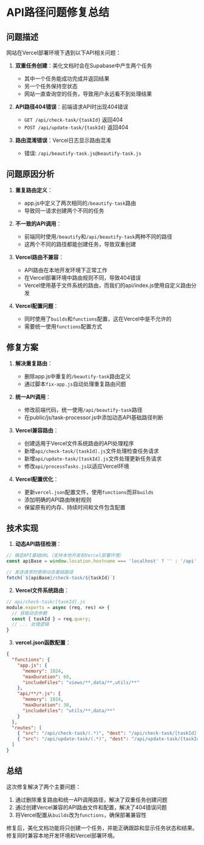 # API路径问题修复总结

## 问题描述

网站在Vercel部署环境下遇到以下API相关问题：

1. **双重任务创建**：美化文档时会在Supabase中产生两个任务
   - 其中一个任务能成功完成并返回结果
   - 另一个任务保持空状态
   - 网站一直查询空的任务，导致用户永远看不到处理结果

2. **API路径404错误**：前端请求API时出现404错误
   - `GET /api/check-task/{taskId}` 返回404
   - `POST /api/update-task/{taskId}` 返回404

3. **路由混淆错误**：Vercel日志显示路由混淆
   - 错误: `/api/beautify-task.js@beautify-task.js`

## 问题原因分析

1. **重复路由定义**：
   - app.js中定义了两次相同的`/beautify-task`路由
   - 导致同一请求创建两个不同的任务

2. **不一致的API调用**：
   - 前端同时使用`/beautify`和`/api/beautify-task`两种不同的路径
   - 这两个不同的路径都能创建任务，导致双重创建

3. **Vercel路由不兼容**：
   - API路由在本地开发环境下正常工作
   - 在Vercel部署环境中路由规则不同，导致404错误
   - Vercel使用基于文件系统的路由，而我们的api/index.js使用自定义路由分发

4. **Vercel配置问题**：
   - 同时使用了`builds`和`functions`配置，这在Vercel中是不允许的
   - 需要统一使用`functions`配置方式

## 修复方案

1. **解决重复路由**：
   - 删除app.js中重复的`/beautify-task`路由定义
   - 通过脚本`fix-app.js`自动处理重复路由问题

2. **统一API调用**：
   - 修改前端代码，统一使用`/api/beautify-task`路径
   - 在public/js/task-processor.js中添加动态API基础路径判断

3. **Vercel兼容路由**：
   - 创建适用于Vercel文件系统路由的API处理程序
   - 新增`api/check-task/[taskId].js`文件处理检查任务请求
   - 新增`api/update-task/[taskId].js`文件处理更新任务请求
   - 修改`api/processTasks.js`以适应Vercel环境

4. **Vercel配置优化**：
   - 更新`vercel.json`配置文件，使用`functions`而非`builds`
   - 添加明确的API路由映射规则
   - 保留原有的内存、持续时间和文件包含配置

## 技术实现

1. **动态API路径检测**：
```javascript
// 确定API基础URL（支持本地开发和Vercel部署环境）
const apiBase = window.location.hostname === 'localhost' ? '' : '/api';

// 发送请求时使用动态基础路径
fetch(`${apiBase}/check-task/${taskId}`)
```

2. **Vercel文件系统路由**：
```javascript
// api/check-task/[taskId].js
module.exports = async (req, res) => {
  // 获取动态参数
  const { taskId } = req.query;
  // ... 处理逻辑
}
```

3. **vercel.json函数配置**：
```json
{
  "functions": {
    "app.js": {
      "memory": 1024,
      "maxDuration": 60,
      "includeFiles": "views/**,data/**,utils/**"
    },
    "api/**/*.js": {
      "memory": 1024,
      "maxDuration": 30,
      "includeFiles": "utils/**,data/**"
    }
  },
  "routes": [
    { "src": "/api/check-task/(.*)", "dest": "/api/check-task/[taskId].js?taskId=$1" },
    { "src": "/api/update-task/(.*)", "dest": "/api/update-task/[taskId].js?taskId=$1" }
  ]
}
```

## 总结

这次修复解决了两个主要问题：

1. 通过删除重复路由和统一API调用路径，解决了双重任务创建问题
2. 通过创建Vercel兼容的API路由文件和配置，解决了404错误问题
3. 将Vercel配置从`builds`改为`functions`，确保部署兼容性

修复后，美化文档功能将只创建一个任务，并能正确跟踪和显示任务状态和结果。修复同时兼容本地开发环境和Vercel部署环境。 